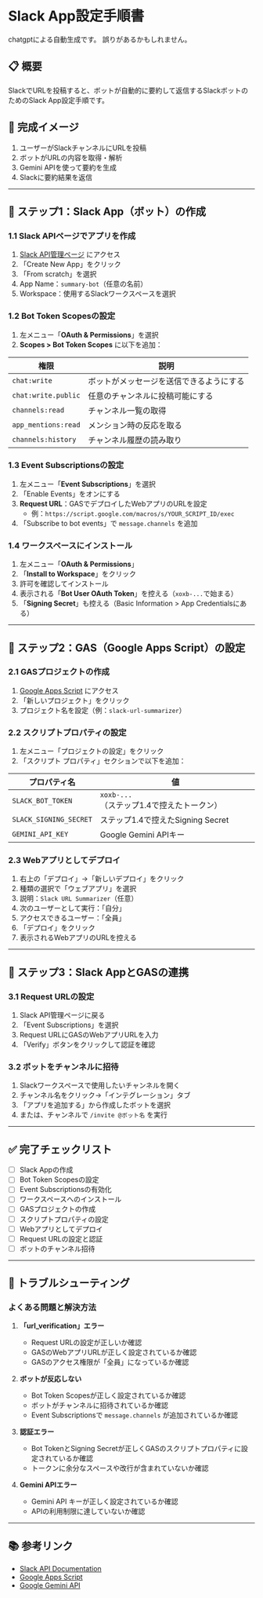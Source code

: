 # Slack App設定手順書

chatgptによる自動生成です。
誤りがあるかもしれません。

## 📋 概要

SlackでURLを投稿すると、ボットが自動的に要約して返信するSlackボットのためのSlack App設定手順です。

## 🎯 完成イメージ

1. ユーザーがSlackチャンネルにURLを投稿
2. ボットがURLの内容を取得・解析
3. Gemini APIを使って要約を生成
4. Slackに要約結果を返信

---

## 🔧 ステップ1：Slack App（ボット）の作成

### 1.1 Slack APIページでアプリを作成

1. [Slack API管理ページ](https://api.slack.com/apps) にアクセス
2. 「Create New App」をクリック
3. 「From scratch」を選択
4. App Name：`summary-bot`（任意の名前）
5. Workspace：使用するSlackワークスペースを選択

### 1.2 Bot Token Scopesの設定

1. 左メニュー「**OAuth & Permissions**」を選択
2. **Scopes > Bot Token Scopes** に以下を追加：

| 権限                  | 説明                   |
| ------------------- | -------------------- |
| `chat:write`        | ボットがメッセージを送信できるようにする |
| `chat:write.public` | 任意のチャンネルに投稿可能にする     |
| `channels:read`     | チャンネル一覧の取得           |
| `app_mentions:read` | メンション時の反応を取る         |
| `channels:history`  | チャンネル履歴の読み取り         |

### 1.3 Event Subscriptionsの設定

1. 左メニュー「**Event Subscriptions**」を選択
2. 「Enable Events」をオンにする
3. **Request URL**：GASでデプロイしたWebアプリのURLを設定
   - 例：`https://script.google.com/macros/s/YOUR_SCRIPT_ID/exec`
4. 「Subscribe to bot events」で `message.channels` を追加

### 1.4 ワークスペースにインストール

1. 左メニュー「**OAuth & Permissions**」
2. 「**Install to Workspace**」をクリック
3. 許可を確認してインストール
4. 表示される「**Bot User OAuth Token**」を控える（`xoxb-...`で始まる）
5. 「**Signing Secret**」も控える（Basic Information > App Credentialsにある）

---

## 🔧 ステップ2：GAS（Google Apps Script）の設定

### 2.1 GASプロジェクトの作成

1. [Google Apps Script](https://script.google.com/) にアクセス
2. 「新しいプロジェクト」をクリック
3. プロジェクト名を設定（例：`slack-url-summarizer`）

### 2.2 スクリプトプロパティの設定

1. 左メニュー「プロジェクトの設定」をクリック
2. 「スクリプト プロパティ」セクションで以下を追加：

| プロパティ名 | 値 |
| --- | --- |
| `SLACK_BOT_TOKEN` | `xoxb-...`（ステップ1.4で控えたトークン） |
| `SLACK_SIGNING_SECRET` | ステップ1.4で控えたSigning Secret |
| `GEMINI_API_KEY` | Google Gemini APIキー |

### 2.3 Webアプリとしてデプロイ

1. 右上の「デプロイ」→「新しいデプロイ」をクリック
2. 種類の選択で「ウェブアプリ」を選択
3. 説明：`Slack URL Summarizer`（任意）
4. 次のユーザーとして実行：「自分」
5. アクセスできるユーザー：「全員」
6. 「デプロイ」をクリック
7. 表示されるWebアプリのURLを控える

---

## 🔧 ステップ3：Slack AppとGASの連携

### 3.1 Request URLの設定

1. Slack API管理ページに戻る
2. 「Event Subscriptions」を選択
3. Request URLにGASのWebアプリURLを入力
4. 「Verify」ボタンをクリックして認証を確認

### 3.2 ボットをチャンネルに招待

1. Slackワークスペースで使用したいチャンネルを開く
2. チャンネル名をクリック→「インテグレーション」タブ
3. 「アプリを追加する」から作成したボットを選択
4. または、チャンネルで `/invite @ボット名` を実行

---

## ✅ 完了チェックリスト

- [ ] Slack Appの作成
- [ ] Bot Token Scopesの設定
- [ ] Event Subscriptionsの有効化
- [ ] ワークスペースへのインストール
- [ ] GASプロジェクトの作成
- [ ] スクリプトプロパティの設定
- [ ] Webアプリとしてデプロイ
- [ ] Request URLの設定と認証
- [ ] ボットのチャンネル招待

---

## 🔧 トラブルシューティング

### よくある問題と解決方法

1. **「url_verification」エラー**
   - Request URLの設定が正しいか確認
   - GASのWebアプリURLが正しく設定されているか確認
   - GASのアクセス権限が「全員」になっているか確認

2. **ボットが反応しない**
   - Bot Token Scopesが正しく設定されているか確認
   - ボットがチャンネルに招待されているか確認
   - Event Subscriptionsで `message.channels` が追加されているか確認

3. **認証エラー**
   - Bot TokenとSigning Secretが正しくGASのスクリプトプロパティに設定されているか確認
   - トークンに余分なスペースや改行が含まれていないか確認

4. **Gemini APIエラー**
   - Gemini API キーが正しく設定されているか確認
   - APIの利用制限に達していないか確認

---

## 📚 参考リンク

- [Slack API Documentation](https://api.slack.com/)
- [Google Apps Script](https://script.google.com/)
- [Google Gemini API](https://ai.google.dev/)
